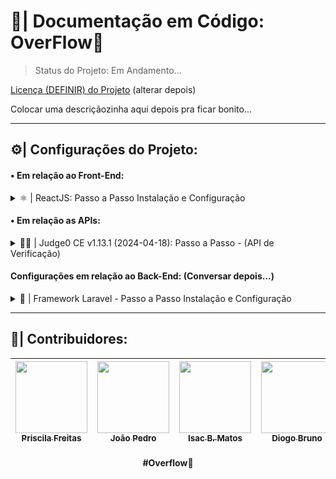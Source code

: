 # 📄| Documentação em Código: OverFlow💜
> Status do Projeto: Em Andamento...

[Licença (DEFINIR) do Projeto](./LICENSE) (alterar depois)

Colocar uma descriçãozinha aqui depois pra ficar bonito...

---
## ⚙️| Configurações do Projeto:
#### • Em relação ao Front-End:

<details>
 <summary>⚛️ | ReactJS: Passo a Passo Instalação e Configuração </summary>
 <br>

## 🚀 Rodando o Projeto React com Vite

Siga os passos abaixo para rodar o projeto localmente:

---

### 1. Abra o terminal na pasta do projeto

> A pasta que contem essa estrutura e onde estão o `package.json`, `vite.config.js`, etc.
```bash
src/
├── components/
│   └── Header.jsx
│   └── CourseCard.jsx
├── pages/
│   └── Home.jsx
│   └── Login.jsx
│   └── Courses.jsx
├── services/
│   └── api.js  ← onde consome APIs
├── context/
│   └── AuthContext.jsx
├── App.jsx
└── main.jsx
```

---

### 2. Instale as dependências

```bash
npm install
```

> Isso vai baixar todos os pacotes listados no `package.json`.

---

### 3. Rode o servidor de desenvolvimento

```bash
npm run dev
```

> Isso vai iniciar o Vite e abrir seu projeto localmente (normalmente em `http://localhost:5173` ou parecido). Ele até avisa no terminal.

---

### 4. (Opcional) Build para produção

```bash
npm run build
```

> Ele gera a versão final do site na pasta `dist`.

---

### 💡 Dica extra: problemas com dependências?

Se der erro ao instalar ou rodar, tente apagar `node_modules` e `package-lock.json`, depois reinstale:

```bash
rm -rf node_modules package-lock.json
npm install
```

---
  
</details>

#### • Em relação as APIs:

<details>
 <summary>👨‍⚖️ | Judge0 CE v1.13.1 (2024-04-18): Passo a Passo - (API de Verificação)</summary>
 <br>
    
  **Ambiente**: `PowerShell`

1. **Instalar o Docker**:

    Certifique-se de que o Docker está instalado no seu sistema. Se ainda não estiver, siga os passos abaixo:
    - Visite o [site oficial do Docker](https://www.docker.com/get-started) e baixe a versão correspondente ao seu sistema operacional.
    - Siga as instruções de instalação fornecidas pelo site.
    - Após a instalação, verifique se o Docker está funcionando corretamente executando o comando:
   <br>
   
    ```powershell
    docker --version
    ```

2. **Baixar o Arquivo do Judge0**:

    ```powershell
    Invoke-WebRequest -Uri "https://github.com/judge0/judge0/releases/download/v1.13.1/judge0-v1.13.1.zip" -OutFile ".\judge0-v1.13.1.zip"
    ```

3. **Descompactar o Arquivo**:

    ```powershell
    Expand-Archive -Path .\judge0-v1.13.1.zip -DestinationPath .\judge0-v1.13.1
    ```

4. **Gerar Senha para Redis**:

    Visite [este site](https://www.random.org/passwords/?num=1&len=32&format=plain&rnd=new) para gerar uma senha aleatória.

5. **Configurar Senha do Redis**:

    Use a senha gerada para atualizar a variável `REDIS_PASSWORD` no arquivo `judge0.conf`.

6. **Gerar Senha para PostgreSQL**:

    Visite novamente [este site](https://www.random.org/passwords/?num=1&len=32&format=plain&rnd=new) para gerar outra senha aleatória.

7. **Configurar Senha do PostgreSQL**:

    Use a nova senha gerada para atualizar a variável `POSTGRES_PASSWORD` no arquivo `judge0.conf`.

8. **Iniciar os Serviços**:

    Execute os comandos abaixo para iniciar os serviços e aguarde alguns segundos para garantir que tudo esteja pronto:

    ```powershell
    cd judge0-v1.13.1
    docker-compose up -d db redis
    Start-Sleep -Seconds 10
    docker-compose up -d
    Start-Sleep -Seconds 5
    ```

9. **Acessar a Instância do Judge0 CE**:

    Sua instância do Judge0 CE v1.13.1 está em funcionamento. Para acessar a documentação e testar a API, visite: [http://localhost:2358/docs](http://localhost:2358/docs).


</p> 
</details>

#### Configurações em relação ao Back-End: (Conversar depois...)

<details>
 <summary>🧱 | Framework Laravel - Passo a Passo Instalação e Configuração</summary>
 <br>
    
  ## Laravel:

1. **Iniciar os Serviços**:

    Execute os comandos abaixo para iniciar o servidor local e aguarde alguns segundos para garantir que tudo esteja pronto:

    ```powershell
    php artisan serve
    ```

</p> 
</details>


---

## 🌟| Contribuidores:
<div align="center">
 
|  [<img src="https://avatars.githubusercontent.com/u/168697328?v=4" width=115><br><sub>Priscila Freitas</sub>](https://github.com/FreitasPriscila) | [<img src="https://avatars.githubusercontent.com/u/49922915?v=4" width=115><br><sub>João Pedro</sub>](https://github.com/iaejotape) | [<img src="https://avatars.githubusercontent.com/u/91500212?v=4" width=115><br><sub>Isac B. Matos</sub>](https://github.com/IsacBM) | [<img src="https://avatars.githubusercontent.com/u/157860235?v=4" width=115><br><sub>Diogo Bruno</sub>](https://github.com/DiogoBramorim) |
| :---: | :---: | :---: | :---: |

</div>

<h4 align="center"><strong>#Overflow</strong>💜 <br></h4>
